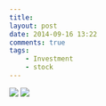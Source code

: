 ```yaml
--- 
title: 
layout: post
date: 2014-09-16 13:22
comments: true
tags: 
    - Investment
    - stock
---
```


![](/img/2014/XX-X/1/1.JPG)
![](/pic/2014/XX-X/1/1.JPG)